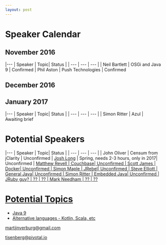 ```yaml
---
layout: post
---
```

<style>
table {
    border-collapse: collapse;
    width: 100%;
}

th, td {
    text-align: left;
    padding: 8px;
}

tr:nth-child(even){background-color: #f2f2f2}

th {
    background-color: #2b3038;
    color: white;
}

</style>


# Speaker Calendar

## November 2016

|---
| Speaker | Topic|  Status | 
| --- | --- | --- | 
| Neil Bartlett | OSGi and Java 9 | Confirmed 
| Phil Aston | Push Technologies | Confirmed 

      
 <p/>

## December 2016


## January 2017

|---
| Speaker | Topic|  Status | 
| --- | --- | --- | 
| Simon Ritter | Azul | Awaiting brief 




# Potential Speakers

|---
| Speaker | Topic|  Status | 
| --- | --- | --- | 
| John Oliver | Censum from jClarity | Unconfirmed 
| <a href='mailto:jlong@pivotal.io'>Josh Long</a> | Spring, needs 2-3 hours, only in 2017| Unconfirmed 
| <a href='mailto:matthew@cuchbase.com'>Matthew Revell | Couchbase| Unconfirmed 
| Scott James | Docker| Unconfirmed 
| Simon Maple | JRebel| Unconfirmed 
| Steve Elliott | General Java| Unconfirmed 
| Simon Ritter | Embedded Java| Unconfirmed 
| JRuby guy? | ?? | ??
| Mark Needham | ?? | ??



# Potential Topics

* Java 9
* Alternative languages - Kotlin, Scala, etc


		








martijnverburg@gmail.com



		
tisenberg@pivotal.io




		





